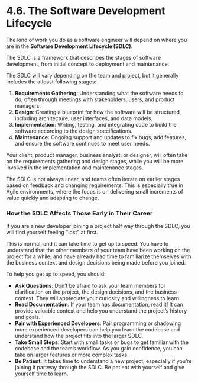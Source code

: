 # 4.6. The Software Development Lifecycle

The kind of work you do as a software engineer will depend on where you are in the **Software Development Lifecycle (SDLC)**.

The SDLC is a framework that describes the stages of software development, from initial concept to deployment and maintenance.

The SDLC will vary depending on the team and project, but it generally includes the atleast following stages:

1. **Requirements Gathering**: Understanding what the software needs to do, often through meetings with stakeholders, users, and product managers.
2. **Design**: Creating a blueprint for how the software will be structured, including architecture, user interfaces, and data models.
3. **Implementation**: Writing, testing, and integrating code to build the software according to the design specifications.
4. **Maintenance**: Ongoing support and updates to fix bugs, add features, and ensure the software continues to meet user needs.

Your client, product manager, business analyst, or designer, will often take on the requirements gathering and design stages, while you will be more involved in the implementation and maintenance stages.

The SDLC is not always linear, and teams often iterate on earlier stages based on feedback and changing requirements. This is especially true in Agile environments, where the focus is on delivering small increments of value quickly and adapting to change.

### How the SDLC Affects Those Early in Their Career

If you are a new developer joining a project half way through the SDLC, you will find yourself feeling "lost" at first.

This is normal, and it can take time to get up to speed. You have to understand that the other members of your team have been working on the project for a while, and have already had time to familiarize themselves with the business context and design decisions being made before you joined.

To help you get up to speed, you should:

- **Ask Questions**: Don’t be afraid to ask your team members for clarification on the project, the design decisions, and the business context. They will appreciate your curiosity and willingness to learn.
- **Read Documentation**: If your team has documentation, read it! It can provide valuable context and help you understand the project’s history and goals.
- **Pair with Experienced Developers**: Pair programming or shadowing more experienced developers can help you learn the codebase and understand how the project fits into the larger SDLC.
- **Take Small Steps**: Start with small tasks or bugs to get familiar with the codebase and the team’s workflow. As you gain confidence, you can take on larger features or more complex tasks.
- **Be Patient**: It takes time to understand a new project, especially if you’re joining it partway through the SDLC. Be patient with yourself and give yourself time to learn.
